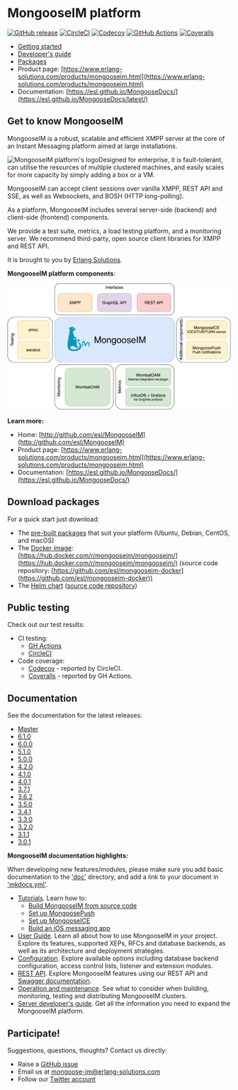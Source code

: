 # MongooseIM platform

[![GitHub release](https://img.shields.io/github/release/esl/MongooseIM.svg)](https://github.com/esl/MongooseIM/releases)
[![CircleCI](https://dl.circleci.com/status-badge/img/gh/esl/MongooseIM/tree/rel-6.0.svg?style=shield)](https://app.circleci.com/pipelines/github/esl/MongooseIM?branch=rel-6.0)
[![Codecov](https://codecov.io/gh/esl/MongooseIM/branch/rel-6.0/graph/badge.svg)](https://app.codecov.io/gh/esl/MongooseIM/tree/rel-6.0)
[![GitHub Actions](https://github.com/esl/MongooseIM/workflows/CI/badge.svg?branch=rel-6.0)](https://github.com/esl/MongooseIM/actions?query=workflow%3ACI+branch%3Arel-6.0)
[![Coveralls](https://coveralls.io/repos/github/esl/MongooseIM/badge.svg?branch=rel-6.0)](https://coveralls.io/github/esl/MongooseIM?branch=rel-6.0)

* [Getting started](https://esl.github.io/MongooseDocs/latest/getting-started/Installation/)
* [Developer's guide](https://esl.github.io/MongooseDocs/latest/developers-guide/Testing-MongooseIM/)
* [Packages](https://www.erlang-solutions.com/resources/download.html)
* Product page: [https://www.erlang-solutions.com/products/mongooseim.html](https://www.erlang-solutions.com/products/mongooseim.html)
* Documentation: [https://esl.github.io/MongooseDocs/](https://esl.github.io/MongooseDocs/latest/)

## Get to know MongooseIM
MongooseIM is a robust, scalable and efficient XMPP server at the core of an Instant Messaging platform aimed at large installations.

<img align="left" src="doc/MongooseIM_logo.png" alt="MongooseIM platform's logo"/>

Designed for enterprise, it is fault-tolerant, can utilise the resources of multiple clustered machines, and easily scales for more capacity by simply adding a box or a VM.

MongooseIM can accept client sessions over vanilla XMPP, REST API and SSE, as well as Websockets, and BOSH (HTTP long-polling).

As a platform, MongooseIM includes several server-side (backend) and client-side (frontend) components.

We provide a test suite, metrics, a load testing platform, and a monitoring server.
We recommend third-party, open source client libraries for XMPP and REST API.

It is brought to you by [Erlang Solutions](https://www.erlang-solutions.com/).

**MongooseIM platform components**:

<img src="doc/MongooseIM_Platform_components.png" alt="MongooseIM platform schema" />

**Learn more:**

* Home: [http://github.com/esl/MongooseIM](http://github.com/esl/MongooseIM)
* Product page: [https://www.erlang-solutions.com/products/mongooseim.html](https://www.erlang-solutions.com/products/mongooseim.html)
* Documentation: [https://esl.github.io/MongooseDocs/](https://esl.github.io/MongooseDocs/)

## Download packages

For a quick start just download:

* The [pre-built packages](https://www.erlang-solutions.com/resources/download.html) that suit your platform (Ubuntu, Debian, CentOS, and macOS)
* The [Docker image](https://hub.docker.com/r/mongooseim/mongooseim/): [https://hub.docker.com/r/mongooseim/mongooseim/](https://hub.docker.com/r/mongooseim/mongooseim/) (source code repository: [https://github.com/esl/mongooseim-docker](https://github.com/esl/mongooseim-docker))
* The [Helm chart](https://artifacthub.io/packages/helm/mongoose/mongooseim) ([source code repository](https://github.com/esl/MongooseHelm))

## Public testing

Check out our test results:

* CI testing:
  * [GH Actions](https://github.com/esl/MongooseIM/actions?query=workflow%3ACI)
  * [CircleCI](https://app.circleci.com/pipelines/github/esl/MongooseIM)
* Code coverage:
  * [Codecov](https://codecov.io/gh/esl/MongooseIM) - reported by CircleCI.
  * [Coveralls](https://coveralls.io/github/esl/MongooseIM) - reported by GH Actions.

## Documentation

See the documentation for the latest releases:

* [Master](https://esl.github.io/MongooseDocs/latest/)
* [6.1.0](https://esl.github.io/MongooseDocs/6.1.0/)
* [6.0.0](https://esl.github.io/MongooseDocs/6.0.0/)
* [5.1.0](https://esl.github.io/MongooseDocs/5.1.0/)
* [5.0.0](https://esl.github.io/MongooseDocs/5.0.0/)
* [4.2.0](https://esl.github.io/MongooseDocs/4.2.0/)
* [4.1.0](https://esl.github.io/MongooseDocs/4.1.0/)
* [4.0.1](https://esl.github.io/MongooseDocs/4.0.1/)
* [3.7.1](https://esl.github.io/MongooseDocs/3.7.1/)
* [3.6.2](https://esl.github.io/MongooseDocs/3.6.2/)
* [3.5.0](https://esl.github.io/MongooseDocs/3.5.0/)
* [3.4.1](https://esl.github.io/MongooseDocs/3.4.1/)
* [3.3.0](https://esl.github.io/MongooseDocs/3.3.0/)
* [3.2.0](https://esl.github.io/MongooseDocs/3.2.0/)
* [3.1.1](https://esl.github.io/MongooseDocs/3.1.1/)
* [3.0.1](https://esl.github.io/MongooseDocs/3.0.1/)

**MongooseIM documentation highlights:**

When developing new features/modules, please make sure you add basic documentation to the ['doc'](doc) directory, and add a link to your document in ['mkdocs.yml'](mkdocs.yml).

* [Tutorials](https://esl.github.io/MongooseDocs/latest/tutorials/How-to-build/). Learn how to:
    * [Build MongooseIM from source code](https://esl.github.io/MongooseDocs/latest/tutorials/How-to-build/)
    * [Set up MongoosePush](https://esl.github.io/MongooseDocs/latest/tutorials/push-notifications/Push-notifications/)
    * [Set up MongooseICE](https://esl.github.io/MongooseDocs/latest/tutorials/ICE_tutorial/)
    * [Build an iOS messaging app](https://esl.github.io/MongooseDocs/latest/tutorials/iOS_tutorial/)
* [User Guide](https://esl.github.io/MongooseDocs/latest/user-guide/Features/). Learn all about how to use MongooseIM in your project. Explore its features, supported XEPs, RFCs and database backends, as well as its architecture and deployment strategies.
* [Configuration](https://esl.github.io/MongooseDocs/latest/configuration/configuration-files/). Explore available options including database backend configuration, access control lists, listener and extension modules.
* [REST API](https://esl.github.io/MongooseDocs/latest/rest-api/Client-frontend/). Explore MongooseIM features using our REST API and [Swagger documentation](https://esl.github.io/MongooseDocs/latest/swagger/index.html).
* [Operation and maintenance](https://esl.github.io/MongooseDocs/latest/operation-and-maintenance/Cluster-management-considerations/). See what to consider when building, monitoring, testing and distributing MongooseIM clusters.
* [Server developer's guide](https://esl.github.io/MongooseDocs/latest/developers-guide/Testing-MongooseIM/). Get all the information you need to expand the MongooseIM platform.

## Participate!

Suggestions, questions, thoughts? Contact us directly:

* Raise a [GitHub issue](https://github.com/esl/MongooseIM/issues)
* Email us at <a href='mailto:mongoose-im@erlang-solutions.com'>mongoose-im@erlang-solutions.com</a>
* Follow our [Twitter account](https://twitter.com/MongooseIM)

